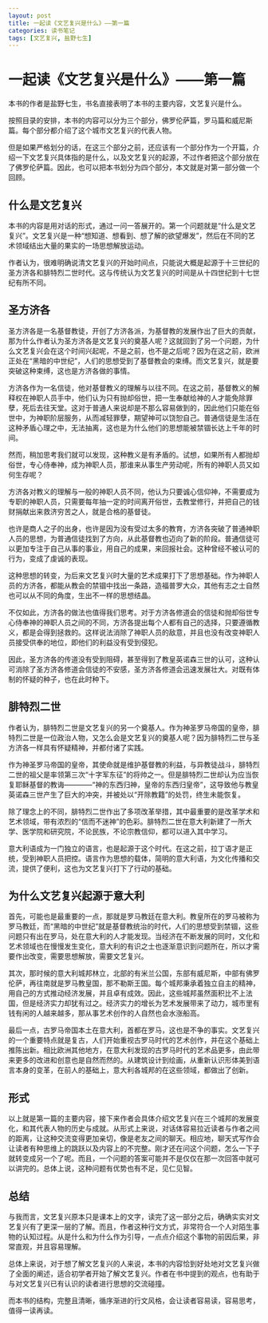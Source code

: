 ```yaml
---
layout: post
title: 一起读《文艺复兴是什么》——第一篇
categories: 读书笔记
tags: [文艺复兴, 盐野七生]
---
```


# 一起读《文艺复兴是什么》——第一篇

本书的作者是盐野七生，书名直接表明了本书的主要内容，文艺复兴是什么。

按照目录的安排，本书的内容可以分为三个部分，佛罗伦萨篇，罗马篇和威尼斯篇。每个部分都介绍了这个城市文艺复兴的代表人物。

但是如果严格划分的话，在这三个部分之前，还应该有一个部分作为一个开篇，介绍一下文艺复兴具体指的是什么，以及文艺复兴的起源，不过作者把这个部分放在了佛罗伦萨篇。因此，也可以把本书划分为四个部分，本文就是对第一部分做一个回顾。

## 什么是文艺复兴

本书的内容是用对话的形式，通过一问一答展开的。第一个问题就是“什么是文艺复兴”。文艺复兴是一种“想知道、想看到、想了解的欲望爆发”，然后在不同的艺术领域结出大量的果实的一场思想解放运动。

作者认为，很难明确说清文艺复兴的开始时间点，只能说大概是起源于十三世纪的圣方济各和腓特烈二世时代。这与传统认为文艺复兴的时间是从十四世纪到十七世纪有所不同。

## 圣方济各

圣方济各是一名基督教徒，开创了方济各派，为基督教的发展作出了巨大的贡献，那为什么作者认为圣方济各是文艺复兴的奠基人呢？这就回到了另一个问题，为什么文艺复兴会在这个时间兴起呢，不是之前，也不是之后呢？因为在这之前，欧洲正处在“黑暗的中世纪”，人们的思想受到了基督教会的束缚。而文艺复兴，就是要突破这种束缚，这也是方济各做的事情。

方济各作为一名信徒，他对基督教义的理解与以往不同。在这之前，基督教义的解释权在神职人员手中，他们认为只有抛却俗世，把一生奉献给神的人才能免除罪孽，死后去往天堂。这对于普通人来说却是不那么容易做到的，因此他们只能在俗世中，为神职阶层服务，从而减轻罪孽，期望神可以饶恕自己。普通信徒是生活在这种矛盾心理之中，无法抽离，这也是为什么他们的思想能被禁锢长达上千年的时间。

然而，稍加思考我们就可以发现，这种教义是有矛盾的。试想，如果所有人都抛却俗世，专心侍奉神，成为神职人员，那谁来从事生产劳动呢，所有的神职人员又如何生存呢？

方济各对教义的理解与一般的神职人员不同，他认为只要诚心信仰神，不需要成为专职的神职人员，只需要每年抽一定的时间离开俗世，去教堂修行，并把自己的钱财捐献出来救济穷苦之人，就是合格的基督徒。

也许是商人之子的出身，也许是因为没有受过太多的教育，方济各突破了普通神职人员的思想，为普通信徒找到了方向，从此基督教也迈向了新的阶段。普通信徒可以更加专注于自己从事的事业，用自己的成果，来回报社会。这种曾经不被认可的行为，变成了虔诚的表现。

这种思想的转变，为后来文艺复兴时大量的艺术成果打下了思想基础。作为神职人员的方济各，都能从教会的禁锢中找出一条路，造福普罗大众，其他有志之士自然也可以从不同的角度，生出不一样的思想结晶。

不仅如此，方济各的做法也值得我们思考。对于方济各修道会的信徒和抛却俗世专心侍奉神的神职人员之间的不同，方济各提出每个人都有自己的选择，只要遵循教义，都是会得到拯救的。这样说法消除了神职人员的敌意，并且也没有改变神职人员接受供奉的地位，即他们的利益没有受到侵犯。

因此，圣方济各的传道没有受到阻碍，甚至得到了教皇英诺森三世的认可，这种认可消除了圣方济各修道会信徒的不安感，圣方济各修道会迅速发展壮大。对既有体制的怀疑的种子，也在此时种下。

## 腓特烈二世

作者认为，腓特烈二世是文艺复兴的另一个奠基人。作为神圣罗马帝国的皇帝，腓特烈二世是一位政治人物，又怎么会是文艺复兴的奠基人呢？因为腓特烈二世与圣方济各一样具有怀疑精神，并都付诸了实践。

作为神圣罗马帝国的皇帝，其使命就是维护基督教的利益，与异教徒战斗，腓特烈二世的祖父是率领第三次“十字军东征”的将帅之一。但是腓特烈二世却认为应当恢复耶稣基督的教诲————“神的东西归神，皇帝的东西归皇帝”，这导致他与教皇英诺森三世产生了巨大的冲突，并被处以“开除教籍”的处罚，终生未能恢复。

除了理念上的不同，腓特烈二世作出了多项改革举措，其中最重要的是改革学术和艺术领域，带有浓烈的“信而不迷神”的色彩。腓特烈二世在意大利新建了一所大学、医学院和研究院，不论民族，不论宗教信仰，都可以进入其中学习。

意大利语成为一门独立的语言，也是起源于这个时代。在这之前，拉丁语才是正统，受到神职人员把控。语言作为思想的载体，简明的意大利语，为文化传播和交流，提供了便利，这也为文艺复兴打下了行动的基础。

## 为什么文艺复兴起源于意大利

首先，可能也是最重要的一点，那就是罗马教廷在意大利。教皇所在的罗马被称为罗马教廷，而“黑暗的中世纪”就是基督教统治的时代，人们的思想受到禁锢，这些问题只有出在罗马，处在意大利的人才能发现。当经济在不断发展的同时，文化和艺术领域也在慢慢发生变化，意大利的有识之士也逐渐意识到问题所在，所以才需要作出改变，需要思想解放，需要文艺复兴。

其次，那时候的意大利城邦林立，北部的有米兰公国，东部有威尼斯，中部有佛罗伦萨，再往南就是罗马教皇国，那不勒斯王国。每个城邦秉承着独立自主的精神，用自己的方式推动经济发展，并且卓有成效。因此，这些城邦虽然面积比不上法国，但是经济实力却犹有过之。经济实力的增长为艺术发展带来了动力，城市里有钱有闲的人越来越多，那从事艺术创作的人自然也会水涨船高。

最后一点，古罗马帝国本土在意大利，首都在罗马，这也是不争的事实。文艺复兴的一个重要特点就是复古，人们开始重视古罗马时代的艺术创作，并在这个基础上推陈出新。相比欧洲其他地方，在意大利发现的古罗马时代的艺术品更多，由此带来更多的改进和创意也是自然而然的。从建筑设计到绘画，从重新认识形体美到语言本身的变革，在前人的基础上，意大利各城邦的在这些领域，都做出了创新。

## 形式

以上就是第一篇的主要内容，接下来作者会具体介绍文艺复兴在三个城邦的发展变化，和其代表人物的历史与成就。从形式上来说，对话体容易拉近读者与作者之间的距离，让这种交流变得更加亲切，像是老友之间的聊天。相应地，聊天式写作会让读者有种思维上的跳跃以及内容上的不完整。刚才还在问这个问题，怎么一下子就转变成另一个了呢。而且，一个问题的答案可能并不是仅仅在那一次回答中就可以讲完的。总体上说，这种问题有优势也有不足，见仁见智。

## 总结

与我而言，文艺复兴原本只是课本上的文字，读完了这一部分之后，确确实实对文艺复兴有了更深一层的了解。而且，作者这种行文方式，非常符合一个人对陌生事物的认知过程。从是什么和为什么作为引导，一点点介绍这个事物的前因后果，非常直观，并且容易理解。

总体上来说，对于想了解文艺复兴的人来说，本书的内容恰到好处地对文艺复兴做了全面的阐述，适合初学者开始了解文艺复兴。作者在书中提到的观点，也有助于与对文艺复兴已有认识的读者进行思想的交流碰撞。

而本书的结构，完整且清晰，循序渐进的行文风格，会让读者容易读，容易思考，值得一读再读。
